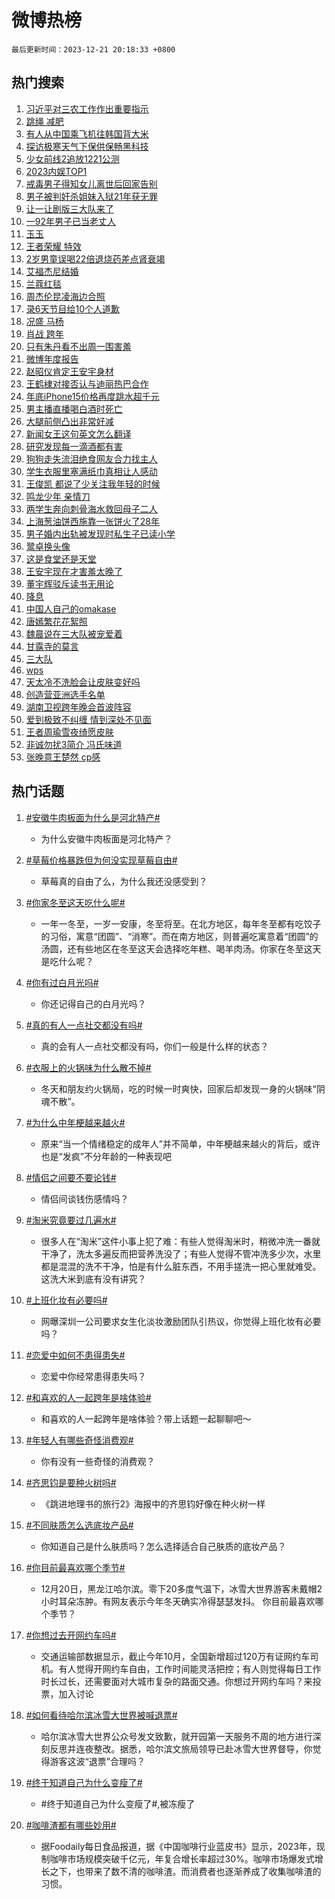 # 微博热榜

`最后更新时间：2023-12-21 20:18:33 +0800`

## 热门搜索

1. [习近平对三农工作作出重要指示](https://m.weibo.cn/search?containerid=100103type%3D1%26t%3D10%26q%3D%23%E4%B9%A0%E8%BF%91%E5%B9%B3%E5%AF%B9%E4%B8%89%E5%86%9C%E5%B7%A5%E4%BD%9C%E4%BD%9C%E5%87%BA%E9%87%8D%E8%A6%81%E6%8C%87%E7%A4%BA%23&stream_entry_id=51&isnewpage=1&extparam=seat%3D1%26c_type%3D51%26q%3D%2523%25E4%25B9%25A0%25E8%25BF%2591%25E5%25B9%25B3%25E5%25AF%25B9%25E4%25B8%2589%25E5%2586%259C%25E5%25B7%25A5%25E4%25BD%259C%25E4%25BD%259C%25E5%2587%25BA%25E9%2587%258D%25E8%25A6%2581%25E6%258C%2587%25E7%25A4%25BA%2523%26dgr%3D0%26cate%3D10103%26pos%3D0%26stream_entry_id%3D51%26filter_type%3Drealtimehot%26display_time%3D1703161110%26pre_seqid%3D17031611107760711637)
1. [跳绳 减肥](https://m.weibo.cn/search?containerid=100103type%3D1%26t%3D10%26q%3D%E8%B7%B3%E7%BB%B3+%E5%87%8F%E8%82%A5&stream_entry_id=31&isnewpage=1&extparam=seat%3D1%26c_type%3D31%26cate%3D5001%26lcate%3D5001%26flag%3D16%26filter_type%3Drealtimehot%26band_rank%3D1%26stream_entry_id%3D31%26q%3D%25E8%25B7%25B3%25E7%25BB%25B3%2520%25E5%2587%258F%25E8%2582%25A5%26dgr%3D0%26realpos%3D1%26pos%3D0%26display_time%3D1703161110%26pre_seqid%3D17031611107760711637)
1. [有人从中国乘飞机往韩国背大米](https://m.weibo.cn/search?containerid=100103type%3D1%26t%3D10%26q%3D%23%E6%9C%89%E4%BA%BA%E4%BB%8E%E4%B8%AD%E5%9B%BD%E4%B9%98%E9%A3%9E%E6%9C%BA%E5%BE%80%E9%9F%A9%E5%9B%BD%E8%83%8C%E5%A4%A7%E7%B1%B3%23&stream_entry_id=31&isnewpage=1&extparam=seat%3D1%26c_type%3D31%26cate%3D5001%26lcate%3D5001%26flag%3D2%26filter_type%3Drealtimehot%26band_rank%3D2%26stream_entry_id%3D31%26q%3D%2523%25E6%259C%2589%25E4%25BA%25BA%25E4%25BB%258E%25E4%25B8%25AD%25E5%259B%25BD%25E4%25B9%2598%25E9%25A3%259E%25E6%259C%25BA%25E5%25BE%2580%25E9%259F%25A9%25E5%259B%25BD%25E8%2583%258C%25E5%25A4%25A7%25E7%25B1%25B3%2523%26dgr%3D0%26realpos%3D2%26pos%3D1%26display_time%3D1703161110%26pre_seqid%3D17031611107760711637)
1. [探访极寒天气下保供保畅黑科技](https://m.weibo.cn/search?containerid=100103type%3D1%26t%3D10%26q%3D%23%E6%8E%A2%E8%AE%BF%E6%9E%81%E5%AF%92%E5%A4%A9%E6%B0%94%E4%B8%8B%E4%BF%9D%E4%BE%9B%E4%BF%9D%E7%95%85%E9%BB%91%E7%A7%91%E6%8A%80%23&stream_entry_id=31&isnewpage=1&extparam=seat%3D1%26c_type%3D31%26cate%3D5001%26lcate%3D5001%26flag%3D0%26filter_type%3Drealtimehot%26band_rank%3D3%26stream_entry_id%3D31%26q%3D%2523%25E6%258E%25A2%25E8%25AE%25BF%25E6%259E%2581%25E5%25AF%2592%25E5%25A4%25A9%25E6%25B0%2594%25E4%25B8%258B%25E4%25BF%259D%25E4%25BE%259B%25E4%25BF%259D%25E7%2595%2585%25E9%25BB%2591%25E7%25A7%2591%25E6%258A%2580%2523%26dgr%3D0%26realpos%3D3%26pos%3D2%26display_time%3D1703161110%26pre_seqid%3D17031611107760711637)
1. [少女前线2追放1221公测](https://m.weibo.cn/search?containerid=100103type%3D1%26t%3D10%26q%3D%23%E5%B0%91%E5%A5%B3%E5%89%8D%E7%BA%BF2%E8%BF%BD%E6%94%BE1221%E5%85%AC%E6%B5%8B%23&stream_entry_id=31&isnewpage=1&extparam=seat%3D1%26dgr%3D0%26c_type%3D31%26topic_ad%3D1%26cate%3D5001%26lcate%3D5001%26filter_type%3Drealtimehot%26band_rank%3D4%26stream_entry_id%3D31%26q%3D%2523%25E5%25B0%2591%25E5%25A5%25B3%25E5%2589%258D%25E7%25BA%25BF2%25E8%25BF%25BD%25E6%2594%25BE1221%25E5%2585%25AC%25E6%25B5%258B%2523%26is_ad_pos%3D1%26pos%3D3%26adid%3D214723%26display_time%3D1703161110%26pre_seqid%3D17031611107760711637)
1. [2023内娱TOP1](https://m.weibo.cn/search?containerid=100103type%3D1%26t%3D10%26q%3D%232023%E5%86%85%E5%A8%B1TOP1%23&stream_entry_id=31&isnewpage=1&extparam=seat%3D1%26c_type%3D31%26cate%3D5001%26lcate%3D5001%26flag%3D2%26filter_type%3Drealtimehot%26band_rank%3D4%26stream_entry_id%3D31%26q%3D%25232023%25E5%2586%2585%25E5%25A8%25B1TOP1%2523%26dgr%3D0%26realpos%3D4%26pos%3D4%26display_time%3D1703161110%26pre_seqid%3D17031611107760711637)
1. [戒毒男子得知女儿离世后回家告别](https://m.weibo.cn/search?containerid=100103type%3D1%26t%3D10%26q%3D%23%E6%88%92%E6%AF%92%E7%94%B7%E5%AD%90%E5%BE%97%E7%9F%A5%E5%A5%B3%E5%84%BF%E7%A6%BB%E4%B8%96%E5%90%8E%E5%9B%9E%E5%AE%B6%E5%91%8A%E5%88%AB%23&stream_entry_id=31&isnewpage=1&extparam=seat%3D1%26c_type%3D31%26cate%3D5001%26lcate%3D5001%26flag%3D32768%26filter_type%3Drealtimehot%26band_rank%3D5%26stream_entry_id%3D31%26q%3D%2523%25E6%2588%2592%25E6%25AF%2592%25E7%2594%25B7%25E5%25AD%2590%25E5%25BE%2597%25E7%259F%25A5%25E5%25A5%25B3%25E5%2584%25BF%25E7%25A6%25BB%25E4%25B8%2596%25E5%2590%258E%25E5%259B%259E%25E5%25AE%25B6%25E5%2591%258A%25E5%2588%25AB%2523%26dgr%3D0%26realpos%3D5%26pos%3D5%26display_time%3D1703161110%26pre_seqid%3D17031611107760711637)
1. [男子被判奸杀姐妹入狱21年获无罪](https://m.weibo.cn/search?containerid=100103type%3D1%26t%3D10%26q%3D%23%E7%94%B7%E5%AD%90%E8%A2%AB%E5%88%A4%E5%A5%B8%E6%9D%80%E5%A7%90%E5%A6%B9%E5%85%A5%E7%8B%B121%E5%B9%B4%E8%8E%B7%E6%97%A0%E7%BD%AA%23&stream_entry_id=31&isnewpage=1&extparam=seat%3D1%26c_type%3D31%26cate%3D5001%26lcate%3D5001%26flag%3D2%26filter_type%3Drealtimehot%26band_rank%3D6%26stream_entry_id%3D31%26q%3D%2523%25E7%2594%25B7%25E5%25AD%2590%25E8%25A2%25AB%25E5%2588%25A4%25E5%25A5%25B8%25E6%259D%2580%25E5%25A7%2590%25E5%25A6%25B9%25E5%2585%25A5%25E7%258B%25B121%25E5%25B9%25B4%25E8%258E%25B7%25E6%2597%25A0%25E7%25BD%25AA%2523%26dgr%3D0%26realpos%3D6%26pos%3D6%26display_time%3D1703161110%26pre_seqid%3D17031611107760711637)
1. [让一让剧版三大队来了](https://m.weibo.cn/search?containerid=100103type%3D1%26t%3D10%26q%3D%23%E8%AE%A9%E4%B8%80%E8%AE%A9%E5%89%A7%E7%89%88%E4%B8%89%E5%A4%A7%E9%98%9F%E6%9D%A5%E4%BA%86%23&stream_entry_id=31&isnewpage=1&extparam=seat%3D1%26dgr%3D0%26c_type%3D31%26cate%3D5001%26lcate%3D5001%26filter_type%3Drealtimehot%26band_rank%3D7%26stream_entry_id%3D31%26q%3D%2523%25E8%25AE%25A9%25E4%25B8%2580%25E8%25AE%25A9%25E5%2589%25A7%25E7%2589%2588%25E4%25B8%2589%25E5%25A4%25A7%25E9%2598%259F%25E6%259D%25A5%25E4%25BA%2586%2523%26is_ad_pos%3D1%26pos%3D7%26adid%3D215469%26display_time%3D1703161110%26pre_seqid%3D17031611107760711637)
1. [一92年男子已当老丈人](https://m.weibo.cn/search?containerid=100103type%3D1%26t%3D10%26q%3D%23%E4%B8%8092%E5%B9%B4%E7%94%B7%E5%AD%90%E5%B7%B2%E5%BD%93%E8%80%81%E4%B8%88%E4%BA%BA%23&stream_entry_id=31&isnewpage=1&extparam=seat%3D1%26c_type%3D31%26cate%3D5001%26lcate%3D5001%26flag%3D1%26filter_type%3Drealtimehot%26band_rank%3D7%26stream_entry_id%3D31%26q%3D%2523%25E4%25B8%258092%25E5%25B9%25B4%25E7%2594%25B7%25E5%25AD%2590%25E5%25B7%25B2%25E5%25BD%2593%25E8%2580%2581%25E4%25B8%2588%25E4%25BA%25BA%2523%26dgr%3D0%26realpos%3D7%26pos%3D8%26display_time%3D1703161110%26pre_seqid%3D17031611107760711637)
1. [玉玉](https://m.weibo.cn/search?containerid=100103type%3D1%26t%3D10%26q%3D%E7%8E%89%E7%8E%89&stream_entry_id=31&isnewpage=1&extparam=seat%3D1%26c_type%3D31%26cate%3D5001%26lcate%3D5001%26flag%3D1%26filter_type%3Drealtimehot%26band_rank%3D8%26stream_entry_id%3D31%26q%3D%25E7%258E%2589%25E7%258E%2589%26dgr%3D0%26realpos%3D8%26pos%3D9%26display_time%3D1703161110%26pre_seqid%3D17031611107760711637)
1. [王者荣耀 特效](https://m.weibo.cn/search?containerid=100103type%3D1%26t%3D10%26q%3D%E7%8E%8B%E8%80%85%E8%8D%A3%E8%80%80+%E7%89%B9%E6%95%88&stream_entry_id=31&isnewpage=1&extparam=seat%3D1%26c_type%3D31%26cate%3D5001%26lcate%3D5001%26flag%3D1%26filter_type%3Drealtimehot%26band_rank%3D9%26stream_entry_id%3D31%26q%3D%25E7%258E%258B%25E8%2580%2585%25E8%258D%25A3%25E8%2580%2580%2520%25E7%2589%25B9%25E6%2595%2588%26dgr%3D0%26realpos%3D9%26pos%3D10%26display_time%3D1703161110%26pre_seqid%3D17031611107760711637)
1. [2岁男童误喝22倍退烧药差点肾衰竭](https://m.weibo.cn/search?containerid=100103type%3D1%26t%3D10%26q%3D%232%E5%B2%81%E7%94%B7%E7%AB%A5%E8%AF%AF%E5%96%9D22%E5%80%8D%E9%80%80%E7%83%A7%E8%8D%AF%E5%B7%AE%E7%82%B9%E8%82%BE%E8%A1%B0%E7%AB%AD%23&stream_entry_id=31&isnewpage=1&extparam=seat%3D1%26c_type%3D31%26cate%3D5001%26lcate%3D5001%26flag%3D32768%26filter_type%3Drealtimehot%26band_rank%3D10%26stream_entry_id%3D31%26q%3D%25232%25E5%25B2%2581%25E7%2594%25B7%25E7%25AB%25A5%25E8%25AF%25AF%25E5%2596%259D22%25E5%2580%258D%25E9%2580%2580%25E7%2583%25A7%25E8%258D%25AF%25E5%25B7%25AE%25E7%2582%25B9%25E8%2582%25BE%25E8%25A1%25B0%25E7%25AB%25AD%2523%26dgr%3D0%26realpos%3D10%26pos%3D11%26display_time%3D1703161110%26pre_seqid%3D17031611107760711637)
1. [艾福杰尼结婚](https://m.weibo.cn/search?containerid=100103type%3D1%26t%3D10%26q%3D%23%E8%89%BE%E7%A6%8F%E6%9D%B0%E5%B0%BC%E7%BB%93%E5%A9%9A%23&stream_entry_id=31&isnewpage=1&extparam=seat%3D1%26c_type%3D31%26cate%3D5001%26lcate%3D5001%26flag%3D1%26filter_type%3Drealtimehot%26band_rank%3D11%26stream_entry_id%3D31%26q%3D%2523%25E8%2589%25BE%25E7%25A6%258F%25E6%259D%25B0%25E5%25B0%25BC%25E7%25BB%2593%25E5%25A9%259A%2523%26dgr%3D0%26realpos%3D11%26pos%3D12%26display_time%3D1703161110%26pre_seqid%3D17031611107760711637)
1. [兰蔻红毯](https://m.weibo.cn/search?containerid=100103type%3D1%26t%3D10%26q%3D%E5%85%B0%E8%94%BB%E7%BA%A2%E6%AF%AF&stream_entry_id=31&isnewpage=1&extparam=seat%3D1%26c_type%3D31%26cate%3D5001%26lcate%3D5001%26flag%3D1%26filter_type%3Drealtimehot%26band_rank%3D12%26stream_entry_id%3D31%26q%3D%25E5%2585%25B0%25E8%2594%25BB%25E7%25BA%25A2%25E6%25AF%25AF%26dgr%3D0%26realpos%3D12%26pos%3D13%26display_time%3D1703161110%26pre_seqid%3D17031611107760711637)
1. [周杰伦昆凌海边合照](https://m.weibo.cn/search?containerid=100103type%3D1%26t%3D10%26q%3D%23%E5%91%A8%E6%9D%B0%E4%BC%A6%E6%98%86%E5%87%8C%E6%B5%B7%E8%BE%B9%E5%90%88%E7%85%A7%23&stream_entry_id=31&isnewpage=1&extparam=seat%3D1%26c_type%3D31%26cate%3D5001%26lcate%3D5001%26flag%3D0%26filter_type%3Drealtimehot%26band_rank%3D13%26stream_entry_id%3D31%26q%3D%2523%25E5%2591%25A8%25E6%259D%25B0%25E4%25BC%25A6%25E6%2598%2586%25E5%2587%258C%25E6%25B5%25B7%25E8%25BE%25B9%25E5%2590%2588%25E7%2585%25A7%2523%26dgr%3D0%26realpos%3D13%26pos%3D14%26display_time%3D1703161110%26pre_seqid%3D17031611107760711637)
1. [录6天节目给10个人道歉](https://m.weibo.cn/search?containerid=100103type%3D1%26t%3D10%26q%3D%E5%BD%956%E5%A4%A9%E8%8A%82%E7%9B%AE%E7%BB%9910%E4%B8%AA%E4%BA%BA%E9%81%93%E6%AD%89&stream_entry_id=31&isnewpage=1&extparam=seat%3D1%26c_type%3D31%26cate%3D5001%26lcate%3D5001%26flag%3D2%26filter_type%3Drealtimehot%26band_rank%3D14%26stream_entry_id%3D31%26q%3D%25E5%25BD%25956%25E5%25A4%25A9%25E8%258A%2582%25E7%259B%25AE%25E7%25BB%259910%25E4%25B8%25AA%25E4%25BA%25BA%25E9%2581%2593%25E6%25AD%2589%26dgr%3D0%26realpos%3D14%26pos%3D15%26display_time%3D1703161110%26pre_seqid%3D17031611107760711637)
1. [况盛 马杨](https://m.weibo.cn/search?containerid=100103type%3D1%26t%3D10%26q%3D%E5%86%B5%E7%9B%9B+%E9%A9%AC%E6%9D%A8&stream_entry_id=31&isnewpage=1&extparam=seat%3D1%26c_type%3D31%26cate%3D5001%26lcate%3D5001%26flag%3D0%26filter_type%3Drealtimehot%26band_rank%3D15%26stream_entry_id%3D31%26q%3D%25E5%2586%25B5%25E7%259B%259B%2520%25E9%25A9%25AC%25E6%259D%25A8%26dgr%3D0%26realpos%3D15%26pos%3D16%26display_time%3D1703161110%26pre_seqid%3D17031611107760711637)
1. [肖战 跨年](https://m.weibo.cn/search?containerid=100103type%3D1%26t%3D10%26q%3D%E8%82%96%E6%88%98+%E8%B7%A8%E5%B9%B4&stream_entry_id=31&isnewpage=1&extparam=seat%3D1%26c_type%3D31%26cate%3D5001%26lcate%3D5001%26flag%3D0%26filter_type%3Drealtimehot%26band_rank%3D16%26stream_entry_id%3D31%26q%3D%25E8%2582%2596%25E6%2588%2598%2520%25E8%25B7%25A8%25E5%25B9%25B4%26dgr%3D0%26realpos%3D16%26pos%3D17%26display_time%3D1703161110%26pre_seqid%3D17031611107760711637)
1. [只有朱丹看不出周一围害羞](https://m.weibo.cn/search?containerid=100103type%3D1%26t%3D10%26q%3D%E5%8F%AA%E6%9C%89%E6%9C%B1%E4%B8%B9%E7%9C%8B%E4%B8%8D%E5%87%BA%E5%91%A8%E4%B8%80%E5%9B%B4%E5%AE%B3%E7%BE%9E&stream_entry_id=31&isnewpage=1&extparam=seat%3D1%26c_type%3D31%26cate%3D5001%26lcate%3D5001%26flag%3D0%26filter_type%3Drealtimehot%26band_rank%3D17%26stream_entry_id%3D31%26q%3D%25E5%258F%25AA%25E6%259C%2589%25E6%259C%25B1%25E4%25B8%25B9%25E7%259C%258B%25E4%25B8%258D%25E5%2587%25BA%25E5%2591%25A8%25E4%25B8%2580%25E5%259B%25B4%25E5%25AE%25B3%25E7%25BE%259E%26dgr%3D0%26realpos%3D17%26pos%3D18%26display_time%3D1703161110%26pre_seqid%3D17031611107760711637)
1. [微博年度报告](https://m.weibo.cn/search?containerid=100103type%3D1%26t%3D10%26q%3D%E5%BE%AE%E5%8D%9A%E5%B9%B4%E5%BA%A6%E6%8A%A5%E5%91%8A&stream_entry_id=31&isnewpage=1&extparam=seat%3D1%26c_type%3D31%26cate%3D5001%26lcate%3D5001%26flag%3D0%26filter_type%3Drealtimehot%26band_rank%3D18%26stream_entry_id%3D31%26q%3D%25E5%25BE%25AE%25E5%258D%259A%25E5%25B9%25B4%25E5%25BA%25A6%25E6%258A%25A5%25E5%2591%258A%26dgr%3D0%26realpos%3D18%26pos%3D19%26display_time%3D1703161110%26pre_seqid%3D17031611107760711637)
1. [赵昭仪肯定王安宇身材](https://m.weibo.cn/search?containerid=100103type%3D1%26t%3D10%26q%3D%E8%B5%B5%E6%98%AD%E4%BB%AA%E8%82%AF%E5%AE%9A%E7%8E%8B%E5%AE%89%E5%AE%87%E8%BA%AB%E6%9D%90&stream_entry_id=31&isnewpage=1&extparam=seat%3D1%26c_type%3D31%26cate%3D5001%26lcate%3D5001%26flag%3D1%26filter_type%3Drealtimehot%26band_rank%3D19%26stream_entry_id%3D31%26q%3D%25E8%25B5%25B5%25E6%2598%25AD%25E4%25BB%25AA%25E8%2582%25AF%25E5%25AE%259A%25E7%258E%258B%25E5%25AE%2589%25E5%25AE%2587%25E8%25BA%25AB%25E6%259D%2590%26dgr%3D0%26realpos%3D19%26pos%3D20%26display_time%3D1703161110%26pre_seqid%3D17031611107760711637)
1. [王鹤棣对接否认与迪丽热巴合作](https://m.weibo.cn/search?containerid=100103type%3D1%26t%3D10%26q%3D%23%E7%8E%8B%E9%B9%A4%E6%A3%A3%E5%AF%B9%E6%8E%A5%E5%90%A6%E8%AE%A4%E4%B8%8E%E8%BF%AA%E4%B8%BD%E7%83%AD%E5%B7%B4%E5%90%88%E4%BD%9C%23&stream_entry_id=31&isnewpage=1&extparam=seat%3D1%26c_type%3D31%26cate%3D5001%26lcate%3D5001%26flag%3D0%26filter_type%3Drealtimehot%26band_rank%3D20%26stream_entry_id%3D31%26q%3D%2523%25E7%258E%258B%25E9%25B9%25A4%25E6%25A3%25A3%25E5%25AF%25B9%25E6%258E%25A5%25E5%2590%25A6%25E8%25AE%25A4%25E4%25B8%258E%25E8%25BF%25AA%25E4%25B8%25BD%25E7%2583%25AD%25E5%25B7%25B4%25E5%2590%2588%25E4%25BD%259C%2523%26dgr%3D0%26realpos%3D20%26pos%3D21%26display_time%3D1703161110%26pre_seqid%3D17031611107760711637)
1. [年底iPhone15价格再度跳水超千元](https://m.weibo.cn/search?containerid=100103type%3D1%26t%3D10%26q%3D%23%E5%B9%B4%E5%BA%95iPhone15%E4%BB%B7%E6%A0%BC%E5%86%8D%E5%BA%A6%E8%B7%B3%E6%B0%B4%E8%B6%85%E5%8D%83%E5%85%83%23&stream_entry_id=31&isnewpage=1&extparam=seat%3D1%26c_type%3D31%26cate%3D5001%26lcate%3D5001%26flag%3D1%26filter_type%3Drealtimehot%26band_rank%3D21%26stream_entry_id%3D31%26q%3D%2523%25E5%25B9%25B4%25E5%25BA%2595iPhone15%25E4%25BB%25B7%25E6%25A0%25BC%25E5%2586%258D%25E5%25BA%25A6%25E8%25B7%25B3%25E6%25B0%25B4%25E8%25B6%2585%25E5%258D%2583%25E5%2585%2583%2523%26dgr%3D0%26realpos%3D21%26pos%3D22%26display_time%3D1703161110%26pre_seqid%3D17031611107760711637)
1. [男主播直播喝白酒时死亡](https://m.weibo.cn/search?containerid=100103type%3D1%26t%3D10%26q%3D%23%E7%94%B7%E4%B8%BB%E6%92%AD%E7%9B%B4%E6%92%AD%E5%96%9D%E7%99%BD%E9%85%92%E6%97%B6%E6%AD%BB%E4%BA%A1%23&stream_entry_id=31&isnewpage=1&extparam=seat%3D1%26c_type%3D31%26cate%3D5001%26lcate%3D5001%26flag%3D0%26filter_type%3Drealtimehot%26band_rank%3D22%26stream_entry_id%3D31%26q%3D%2523%25E7%2594%25B7%25E4%25B8%25BB%25E6%2592%25AD%25E7%259B%25B4%25E6%2592%25AD%25E5%2596%259D%25E7%2599%25BD%25E9%2585%2592%25E6%2597%25B6%25E6%25AD%25BB%25E4%25BA%25A1%2523%26dgr%3D0%26realpos%3D22%26pos%3D23%26display_time%3D1703161110%26pre_seqid%3D17031611107760711637)
1. [大腿前侧凸出非常好减](https://m.weibo.cn/search?containerid=100103type%3D1%26t%3D10%26q%3D%E5%A4%A7%E8%85%BF%E5%89%8D%E4%BE%A7%E5%87%B8%E5%87%BA%E9%9D%9E%E5%B8%B8%E5%A5%BD%E5%87%8F&stream_entry_id=31&isnewpage=1&extparam=seat%3D1%26c_type%3D31%26cate%3D5001%26lcate%3D5001%26flag%3D1%26filter_type%3Drealtimehot%26band_rank%3D23%26stream_entry_id%3D31%26q%3D%25E5%25A4%25A7%25E8%2585%25BF%25E5%2589%258D%25E4%25BE%25A7%25E5%2587%25B8%25E5%2587%25BA%25E9%259D%259E%25E5%25B8%25B8%25E5%25A5%25BD%25E5%2587%258F%26dgr%3D0%26realpos%3D23%26pos%3D24%26display_time%3D1703161110%26pre_seqid%3D17031611107760711637)
1. [新闻女王这句英文怎么翻译](https://m.weibo.cn/search?containerid=100103type%3D1%26t%3D10%26q%3D%E6%96%B0%E9%97%BB%E5%A5%B3%E7%8E%8B%E8%BF%99%E5%8F%A5%E8%8B%B1%E6%96%87%E6%80%8E%E4%B9%88%E7%BF%BB%E8%AF%91&stream_entry_id=31&isnewpage=1&extparam=seat%3D1%26c_type%3D31%26cate%3D5001%26lcate%3D5001%26flag%3D1%26filter_type%3Drealtimehot%26band_rank%3D24%26stream_entry_id%3D31%26q%3D%25E6%2596%25B0%25E9%2597%25BB%25E5%25A5%25B3%25E7%258E%258B%25E8%25BF%2599%25E5%258F%25A5%25E8%258B%25B1%25E6%2596%2587%25E6%2580%258E%25E4%25B9%2588%25E7%25BF%25BB%25E8%25AF%2591%26dgr%3D0%26realpos%3D24%26pos%3D25%26display_time%3D1703161110%26pre_seqid%3D17031611107760711637)
1. [研究发现每一滴酒都有害](https://m.weibo.cn/search?containerid=100103type%3D1%26t%3D10%26q%3D%23%E7%A0%94%E7%A9%B6%E5%8F%91%E7%8E%B0%E6%AF%8F%E4%B8%80%E6%BB%B4%E9%85%92%E9%83%BD%E6%9C%89%E5%AE%B3%23&stream_entry_id=31&isnewpage=1&extparam=seat%3D1%26c_type%3D31%26cate%3D5001%26lcate%3D5001%26flag%3D1%26filter_type%3Drealtimehot%26band_rank%3D25%26stream_entry_id%3D31%26q%3D%2523%25E7%25A0%2594%25E7%25A9%25B6%25E5%258F%2591%25E7%258E%25B0%25E6%25AF%258F%25E4%25B8%2580%25E6%25BB%25B4%25E9%2585%2592%25E9%2583%25BD%25E6%259C%2589%25E5%25AE%25B3%2523%26dgr%3D0%26realpos%3D25%26pos%3D26%26display_time%3D1703161110%26pre_seqid%3D17031611107760711637)
1. [狗狗走失流泪绝食网友合力找主人](https://m.weibo.cn/search?containerid=100103type%3D1%26t%3D10%26q%3D%23%E7%8B%97%E7%8B%97%E8%B5%B0%E5%A4%B1%E6%B5%81%E6%B3%AA%E7%BB%9D%E9%A3%9F%E7%BD%91%E5%8F%8B%E5%90%88%E5%8A%9B%E6%89%BE%E4%B8%BB%E4%BA%BA%23&stream_entry_id=31&isnewpage=1&extparam=seat%3D1%26c_type%3D31%26cate%3D5001%26lcate%3D5001%26flag%3D32768%26filter_type%3Drealtimehot%26band_rank%3D26%26stream_entry_id%3D31%26q%3D%2523%25E7%258B%2597%25E7%258B%2597%25E8%25B5%25B0%25E5%25A4%25B1%25E6%25B5%2581%25E6%25B3%25AA%25E7%25BB%259D%25E9%25A3%259F%25E7%25BD%2591%25E5%258F%258B%25E5%2590%2588%25E5%258A%259B%25E6%2589%25BE%25E4%25B8%25BB%25E4%25BA%25BA%2523%26dgr%3D0%26realpos%3D26%26pos%3D27%26display_time%3D1703161110%26pre_seqid%3D17031611107760711637)
1. [学生衣服里塞满纸巾真相让人感动](https://m.weibo.cn/search?containerid=100103type%3D1%26t%3D10%26q%3D%23%E5%AD%A6%E7%94%9F%E8%A1%A3%E6%9C%8D%E9%87%8C%E5%A1%9E%E6%BB%A1%E7%BA%B8%E5%B7%BE%E7%9C%9F%E7%9B%B8%E8%AE%A9%E4%BA%BA%E6%84%9F%E5%8A%A8%23&stream_entry_id=31&isnewpage=1&extparam=seat%3D1%26c_type%3D31%26cate%3D5001%26lcate%3D5001%26flag%3D32768%26filter_type%3Drealtimehot%26band_rank%3D27%26stream_entry_id%3D31%26q%3D%2523%25E5%25AD%25A6%25E7%2594%259F%25E8%25A1%25A3%25E6%259C%258D%25E9%2587%258C%25E5%25A1%259E%25E6%25BB%25A1%25E7%25BA%25B8%25E5%25B7%25BE%25E7%259C%259F%25E7%259B%25B8%25E8%25AE%25A9%25E4%25BA%25BA%25E6%2584%259F%25E5%258A%25A8%2523%26dgr%3D0%26realpos%3D27%26pos%3D28%26display_time%3D1703161110%26pre_seqid%3D17031611107760711637)
1. [王俊凯 都说了少关注我年轻的时候](https://m.weibo.cn/search?containerid=100103type%3D1%26t%3D10%26q%3D%E7%8E%8B%E4%BF%8A%E5%87%AF+%E9%83%BD%E8%AF%B4%E4%BA%86%E5%B0%91%E5%85%B3%E6%B3%A8%E6%88%91%E5%B9%B4%E8%BD%BB%E7%9A%84%E6%97%B6%E5%80%99&stream_entry_id=31&isnewpage=1&extparam=seat%3D1%26c_type%3D31%26cate%3D5001%26lcate%3D5001%26flag%3D0%26filter_type%3Drealtimehot%26band_rank%3D28%26stream_entry_id%3D31%26q%3D%25E7%258E%258B%25E4%25BF%258A%25E5%2587%25AF%2520%25E9%2583%25BD%25E8%25AF%25B4%25E4%25BA%2586%25E5%25B0%2591%25E5%2585%25B3%25E6%25B3%25A8%25E6%2588%2591%25E5%25B9%25B4%25E8%25BD%25BB%25E7%259A%2584%25E6%2597%25B6%25E5%2580%2599%26dgr%3D0%26realpos%3D28%26pos%3D29%26display_time%3D1703161110%26pre_seqid%3D17031611107760711637)
1. [鸣龙少年 亲情刀](https://m.weibo.cn/search?containerid=100103type%3D1%26t%3D10%26q%3D%E9%B8%A3%E9%BE%99%E5%B0%91%E5%B9%B4+%E4%BA%B2%E6%83%85%E5%88%80&stream_entry_id=31&isnewpage=1&extparam=seat%3D1%26c_type%3D31%26cate%3D5001%26lcate%3D5001%26flag%3D1%26filter_type%3Drealtimehot%26band_rank%3D29%26stream_entry_id%3D31%26q%3D%25E9%25B8%25A3%25E9%25BE%2599%25E5%25B0%2591%25E5%25B9%25B4%2520%25E4%25BA%25B2%25E6%2583%2585%25E5%2588%2580%26dgr%3D0%26realpos%3D29%26pos%3D30%26display_time%3D1703161110%26pre_seqid%3D17031611107760711637)
1. [两学生奔向刺骨海水救回母子二人](https://m.weibo.cn/search?containerid=100103type%3D1%26t%3D10%26q%3D%23%E4%B8%A4%E5%AD%A6%E7%94%9F%E5%A5%94%E5%90%91%E5%88%BA%E9%AA%A8%E6%B5%B7%E6%B0%B4%E6%95%91%E5%9B%9E%E6%AF%8D%E5%AD%90%E4%BA%8C%E4%BA%BA%23&stream_entry_id=31&isnewpage=1&extparam=seat%3D1%26c_type%3D31%26cate%3D5001%26lcate%3D5001%26flag%3D32768%26filter_type%3Drealtimehot%26band_rank%3D30%26stream_entry_id%3D31%26q%3D%2523%25E4%25B8%25A4%25E5%25AD%25A6%25E7%2594%259F%25E5%25A5%2594%25E5%2590%2591%25E5%2588%25BA%25E9%25AA%25A8%25E6%25B5%25B7%25E6%25B0%25B4%25E6%2595%2591%25E5%259B%259E%25E6%25AF%258D%25E5%25AD%2590%25E4%25BA%258C%25E4%25BA%25BA%2523%26dgr%3D0%26realpos%3D30%26pos%3D31%26display_time%3D1703161110%26pre_seqid%3D17031611107760711637)
1. [上海葱油饼西施靠一张饼火了28年](https://m.weibo.cn/search?containerid=100103type%3D1%26t%3D10%26q%3D%23%E4%B8%8A%E6%B5%B7%E8%91%B1%E6%B2%B9%E9%A5%BC%E8%A5%BF%E6%96%BD%E9%9D%A0%E4%B8%80%E5%BC%A0%E9%A5%BC%E7%81%AB%E4%BA%8628%E5%B9%B4%23&stream_entry_id=31&isnewpage=1&extparam=seat%3D1%26c_type%3D31%26cate%3D5001%26lcate%3D5001%26flag%3D0%26filter_type%3Drealtimehot%26band_rank%3D31%26stream_entry_id%3D31%26q%3D%2523%25E4%25B8%258A%25E6%25B5%25B7%25E8%2591%25B1%25E6%25B2%25B9%25E9%25A5%25BC%25E8%25A5%25BF%25E6%2596%25BD%25E9%259D%25A0%25E4%25B8%2580%25E5%25BC%25A0%25E9%25A5%25BC%25E7%2581%25AB%25E4%25BA%258628%25E5%25B9%25B4%2523%26dgr%3D0%26realpos%3D31%26pos%3D32%26display_time%3D1703161110%26pre_seqid%3D17031611107760711637)
1. [男子婚内出轨被发现时私生子已读小学](https://m.weibo.cn/search?containerid=100103type%3D1%26t%3D10%26q%3D%23%E7%94%B7%E5%AD%90%E5%A9%9A%E5%86%85%E5%87%BA%E8%BD%A8%E8%A2%AB%E5%8F%91%E7%8E%B0%E6%97%B6%E7%A7%81%E7%94%9F%E5%AD%90%E5%B7%B2%E8%AF%BB%E5%B0%8F%E5%AD%A6%23&stream_entry_id=31&isnewpage=1&extparam=seat%3D1%26c_type%3D31%26cate%3D5001%26lcate%3D5001%26flag%3D0%26filter_type%3Drealtimehot%26band_rank%3D32%26stream_entry_id%3D31%26q%3D%2523%25E7%2594%25B7%25E5%25AD%2590%25E5%25A9%259A%25E5%2586%2585%25E5%2587%25BA%25E8%25BD%25A8%25E8%25A2%25AB%25E5%258F%2591%25E7%258E%25B0%25E6%2597%25B6%25E7%25A7%2581%25E7%2594%259F%25E5%25AD%2590%25E5%25B7%25B2%25E8%25AF%25BB%25E5%25B0%258F%25E5%25AD%25A6%2523%26dgr%3D0%26realpos%3D32%26pos%3D33%26display_time%3D1703161110%26pre_seqid%3D17031611107760711637)
1. [鹭卓换头像](https://m.weibo.cn/search?containerid=100103type%3D1%26t%3D10%26q%3D%E9%B9%AD%E5%8D%93%E6%8D%A2%E5%A4%B4%E5%83%8F&stream_entry_id=31&isnewpage=1&extparam=seat%3D1%26c_type%3D31%26cate%3D5001%26lcate%3D5001%26flag%3D0%26filter_type%3Drealtimehot%26band_rank%3D33%26stream_entry_id%3D31%26q%3D%25E9%25B9%25AD%25E5%258D%2593%25E6%258D%25A2%25E5%25A4%25B4%25E5%2583%258F%26dgr%3D0%26realpos%3D33%26pos%3D34%26display_time%3D1703161110%26pre_seqid%3D17031611107760711637)
1. [这是食堂还是天堂](https://m.weibo.cn/search?containerid=100103type%3D1%26t%3D10%26q%3D%E8%BF%99%E6%98%AF%E9%A3%9F%E5%A0%82%E8%BF%98%E6%98%AF%E5%A4%A9%E5%A0%82&stream_entry_id=31&isnewpage=1&extparam=seat%3D1%26c_type%3D31%26cate%3D5001%26lcate%3D5001%26flag%3D1%26filter_type%3Drealtimehot%26band_rank%3D34%26stream_entry_id%3D31%26q%3D%25E8%25BF%2599%25E6%2598%25AF%25E9%25A3%259F%25E5%25A0%2582%25E8%25BF%2598%25E6%2598%25AF%25E5%25A4%25A9%25E5%25A0%2582%26dgr%3D0%26realpos%3D34%26pos%3D35%26display_time%3D1703161110%26pre_seqid%3D17031611107760711637)
1. [王安宇现在才害羞太晚了](https://m.weibo.cn/search?containerid=100103type%3D1%26t%3D10%26q%3D%E7%8E%8B%E5%AE%89%E5%AE%87%E7%8E%B0%E5%9C%A8%E6%89%8D%E5%AE%B3%E7%BE%9E%E5%A4%AA%E6%99%9A%E4%BA%86&stream_entry_id=31&isnewpage=1&extparam=seat%3D1%26c_type%3D31%26cate%3D5001%26lcate%3D5001%26flag%3D1%26filter_type%3Drealtimehot%26band_rank%3D35%26stream_entry_id%3D31%26q%3D%25E7%258E%258B%25E5%25AE%2589%25E5%25AE%2587%25E7%258E%25B0%25E5%259C%25A8%25E6%2589%258D%25E5%25AE%25B3%25E7%25BE%259E%25E5%25A4%25AA%25E6%2599%259A%25E4%25BA%2586%26dgr%3D0%26realpos%3D35%26pos%3D36%26display_time%3D1703161110%26pre_seqid%3D17031611107760711637)
1. [董宇辉驳斥读书无用论](https://m.weibo.cn/search?containerid=100103type%3D1%26t%3D10%26q%3D%23%E8%91%A3%E5%AE%87%E8%BE%89%E9%A9%B3%E6%96%A5%E8%AF%BB%E4%B9%A6%E6%97%A0%E7%94%A8%E8%AE%BA%23&stream_entry_id=31&isnewpage=1&extparam=seat%3D1%26c_type%3D31%26cate%3D5001%26lcate%3D5001%26flag%3D0%26filter_type%3Drealtimehot%26band_rank%3D36%26stream_entry_id%3D31%26q%3D%2523%25E8%2591%25A3%25E5%25AE%2587%25E8%25BE%2589%25E9%25A9%25B3%25E6%2596%25A5%25E8%25AF%25BB%25E4%25B9%25A6%25E6%2597%25A0%25E7%2594%25A8%25E8%25AE%25BA%2523%26dgr%3D0%26realpos%3D36%26pos%3D37%26display_time%3D1703161110%26pre_seqid%3D17031611107760711637)
1. [降息](https://m.weibo.cn/search?containerid=100103type%3D1%26t%3D10%26q%3D%E9%99%8D%E6%81%AF&stream_entry_id=31&isnewpage=1&extparam=seat%3D1%26c_type%3D31%26cate%3D5001%26lcate%3D5001%26flag%3D0%26filter_type%3Drealtimehot%26band_rank%3D37%26stream_entry_id%3D31%26q%3D%25E9%2599%258D%25E6%2581%25AF%26dgr%3D0%26realpos%3D37%26pos%3D38%26display_time%3D1703161110%26pre_seqid%3D17031611107760711637)
1. [中国人自己的omakase](https://m.weibo.cn/search?containerid=100103type%3D1%26t%3D10%26q%3D%E4%B8%AD%E5%9B%BD%E4%BA%BA%E8%87%AA%E5%B7%B1%E7%9A%84omakase&stream_entry_id=31&isnewpage=1&extparam=seat%3D1%26c_type%3D31%26cate%3D5001%26lcate%3D5001%26flag%3D0%26filter_type%3Drealtimehot%26band_rank%3D38%26stream_entry_id%3D31%26q%3D%25E4%25B8%25AD%25E5%259B%25BD%25E4%25BA%25BA%25E8%2587%25AA%25E5%25B7%25B1%25E7%259A%2584omakase%26dgr%3D0%26realpos%3D38%26pos%3D39%26display_time%3D1703161110%26pre_seqid%3D17031611107760711637)
1. [唐嫣繁花花絮照](https://m.weibo.cn/search?containerid=100103type%3D1%26t%3D10%26q%3D%E5%94%90%E5%AB%A3%E7%B9%81%E8%8A%B1%E8%8A%B1%E7%B5%AE%E7%85%A7&stream_entry_id=31&isnewpage=1&extparam=seat%3D1%26c_type%3D31%26cate%3D5001%26lcate%3D5001%26flag%3D1%26filter_type%3Drealtimehot%26band_rank%3D39%26stream_entry_id%3D31%26q%3D%25E5%2594%2590%25E5%25AB%25A3%25E7%25B9%2581%25E8%258A%25B1%25E8%258A%25B1%25E7%25B5%25AE%25E7%2585%25A7%26dgr%3D0%26realpos%3D39%26pos%3D40%26display_time%3D1703161110%26pre_seqid%3D17031611107760711637)
1. [魏晨说在三大队被宠爱着](https://m.weibo.cn/search?containerid=100103type%3D1%26t%3D10%26q%3D%23%E9%AD%8F%E6%99%A8%E8%AF%B4%E5%9C%A8%E4%B8%89%E5%A4%A7%E9%98%9F%E8%A2%AB%E5%AE%A0%E7%88%B1%E7%9D%80%23&stream_entry_id=31&isnewpage=1&extparam=seat%3D1%26c_type%3D31%26cate%3D5001%26lcate%3D5001%26flag%3D0%26filter_type%3Drealtimehot%26band_rank%3D40%26stream_entry_id%3D31%26q%3D%2523%25E9%25AD%258F%25E6%2599%25A8%25E8%25AF%25B4%25E5%259C%25A8%25E4%25B8%2589%25E5%25A4%25A7%25E9%2598%259F%25E8%25A2%25AB%25E5%25AE%25A0%25E7%2588%25B1%25E7%259D%2580%2523%26dgr%3D0%26realpos%3D40%26pos%3D41%26display_time%3D1703161110%26pre_seqid%3D17031611107760711637)
1. [甘露寺的莫言](https://m.weibo.cn/search?containerid=100103type%3D1%26t%3D10%26q%3D%E7%94%98%E9%9C%B2%E5%AF%BA%E7%9A%84%E8%8E%AB%E8%A8%80&stream_entry_id=31&isnewpage=1&extparam=seat%3D1%26c_type%3D31%26cate%3D5001%26lcate%3D5001%26flag%3D0%26filter_type%3Drealtimehot%26band_rank%3D41%26stream_entry_id%3D31%26q%3D%25E7%2594%2598%25E9%259C%25B2%25E5%25AF%25BA%25E7%259A%2584%25E8%258E%25AB%25E8%25A8%2580%26dgr%3D0%26realpos%3D41%26pos%3D42%26display_time%3D1703161110%26pre_seqid%3D17031611107760711637)
1. [三大队](https://m.weibo.cn/search?containerid=100103type%3D1%26t%3D10%26q%3D%E4%B8%89%E5%A4%A7%E9%98%9F&stream_entry_id=31&isnewpage=1&extparam=seat%3D1%26c_type%3D31%26cate%3D5001%26lcate%3D5001%26flag%3D1%26filter_type%3Drealtimehot%26band_rank%3D42%26stream_entry_id%3D31%26q%3D%25E4%25B8%2589%25E5%25A4%25A7%25E9%2598%259F%26dgr%3D0%26realpos%3D42%26pos%3D43%26display_time%3D1703161110%26pre_seqid%3D17031611107760711637)
1. [wps](https://m.weibo.cn/search?containerid=100103type%3D1%26t%3D10%26q%3Dwps&stream_entry_id=31&isnewpage=1&extparam=seat%3D1%26c_type%3D31%26cate%3D5001%26lcate%3D5001%26flag%3D0%26filter_type%3Drealtimehot%26band_rank%3D43%26stream_entry_id%3D31%26q%3Dwps%26dgr%3D0%26realpos%3D43%26pos%3D44%26display_time%3D1703161110%26pre_seqid%3D17031611107760711637)
1. [天太冷不洗脸会让皮肤变好吗](https://m.weibo.cn/search?containerid=100103type%3D1%26t%3D10%26q%3D%23%E5%A4%A9%E5%A4%AA%E5%86%B7%E4%B8%8D%E6%B4%97%E8%84%B8%E4%BC%9A%E8%AE%A9%E7%9A%AE%E8%82%A4%E5%8F%98%E5%A5%BD%E5%90%97%23&stream_entry_id=31&isnewpage=1&extparam=seat%3D1%26c_type%3D31%26cate%3D5001%26lcate%3D5001%26flag%3D0%26filter_type%3Drealtimehot%26band_rank%3D44%26stream_entry_id%3D31%26q%3D%2523%25E5%25A4%25A9%25E5%25A4%25AA%25E5%2586%25B7%25E4%25B8%258D%25E6%25B4%2597%25E8%2584%25B8%25E4%25BC%259A%25E8%25AE%25A9%25E7%259A%25AE%25E8%2582%25A4%25E5%258F%2598%25E5%25A5%25BD%25E5%2590%2597%2523%26dgr%3D0%26realpos%3D44%26pos%3D45%26display_time%3D1703161110%26pre_seqid%3D17031611107760711637)
1. [创造营亚洲选手名单](https://m.weibo.cn/search?containerid=100103type%3D1%26t%3D10%26q%3D%23%E5%88%9B%E9%80%A0%E8%90%A5%E4%BA%9A%E6%B4%B2%E9%80%89%E6%89%8B%E5%90%8D%E5%8D%95%23&stream_entry_id=31&isnewpage=1&extparam=seat%3D1%26c_type%3D31%26cate%3D5001%26lcate%3D5001%26flag%3D0%26filter_type%3Drealtimehot%26band_rank%3D45%26stream_entry_id%3D31%26q%3D%2523%25E5%2588%259B%25E9%2580%25A0%25E8%2590%25A5%25E4%25BA%259A%25E6%25B4%25B2%25E9%2580%2589%25E6%2589%258B%25E5%2590%258D%25E5%258D%2595%2523%26dgr%3D0%26realpos%3D45%26pos%3D46%26display_time%3D1703161110%26pre_seqid%3D17031611107760711637)
1. [湖南卫视跨年晚会首波阵容](https://m.weibo.cn/search?containerid=100103type%3D1%26t%3D10%26q%3D%23%E6%B9%96%E5%8D%97%E5%8D%AB%E8%A7%86%E8%B7%A8%E5%B9%B4%E6%99%9A%E4%BC%9A%E9%A6%96%E6%B3%A2%E9%98%B5%E5%AE%B9%23&stream_entry_id=31&isnewpage=1&extparam=seat%3D1%26c_type%3D31%26cate%3D5001%26lcate%3D5001%26flag%3D0%26filter_type%3Drealtimehot%26band_rank%3D46%26stream_entry_id%3D31%26q%3D%2523%25E6%25B9%2596%25E5%258D%2597%25E5%258D%25AB%25E8%25A7%2586%25E8%25B7%25A8%25E5%25B9%25B4%25E6%2599%259A%25E4%25BC%259A%25E9%25A6%2596%25E6%25B3%25A2%25E9%2598%25B5%25E5%25AE%25B9%2523%26dgr%3D0%26realpos%3D46%26pos%3D47%26display_time%3D1703161110%26pre_seqid%3D17031611107760711637)
1. [爱到极致不纠缠 情到深处不见面](https://m.weibo.cn/search?containerid=100103type%3D1%26t%3D10%26q%3D%E7%88%B1%E5%88%B0%E6%9E%81%E8%87%B4%E4%B8%8D%E7%BA%A0%E7%BC%A0+%E6%83%85%E5%88%B0%E6%B7%B1%E5%A4%84%E4%B8%8D%E8%A7%81%E9%9D%A2&stream_entry_id=31&isnewpage=1&extparam=seat%3D1%26c_type%3D31%26cate%3D5001%26lcate%3D5001%26flag%3D1%26filter_type%3Drealtimehot%26band_rank%3D47%26stream_entry_id%3D31%26q%3D%25E7%2588%25B1%25E5%2588%25B0%25E6%259E%2581%25E8%2587%25B4%25E4%25B8%258D%25E7%25BA%25A0%25E7%25BC%25A0%2520%25E6%2583%2585%25E5%2588%25B0%25E6%25B7%25B1%25E5%25A4%2584%25E4%25B8%258D%25E8%25A7%2581%25E9%259D%25A2%26dgr%3D0%26realpos%3D47%26pos%3D48%26display_time%3D1703161110%26pre_seqid%3D17031611107760711637)
1. [王者周瑜雪夜绮愿皮肤](https://m.weibo.cn/search?containerid=100103type%3D1%26t%3D10%26q%3D%23%E7%8E%8B%E8%80%85%E5%91%A8%E7%91%9C%E9%9B%AA%E5%A4%9C%E7%BB%AE%E6%84%BF%E7%9A%AE%E8%82%A4%23&stream_entry_id=31&isnewpage=1&extparam=seat%3D1%26c_type%3D31%26cate%3D5001%26lcate%3D5001%26flag%3D1%26filter_type%3Drealtimehot%26band_rank%3D48%26stream_entry_id%3D31%26q%3D%2523%25E7%258E%258B%25E8%2580%2585%25E5%2591%25A8%25E7%2591%259C%25E9%259B%25AA%25E5%25A4%259C%25E7%25BB%25AE%25E6%2584%25BF%25E7%259A%25AE%25E8%2582%25A4%2523%26dgr%3D0%26realpos%3D48%26pos%3D49%26display_time%3D1703161110%26pre_seqid%3D17031611107760711637)
1. [非诚勿扰3简介 冯氏味道](https://m.weibo.cn/search?containerid=100103type%3D1%26t%3D10%26q%3D%E9%9D%9E%E8%AF%9A%E5%8B%BF%E6%89%B03%E7%AE%80%E4%BB%8B+%E5%86%AF%E6%B0%8F%E5%91%B3%E9%81%93&stream_entry_id=31&isnewpage=1&extparam=seat%3D1%26c_type%3D31%26cate%3D5001%26lcate%3D5001%26flag%3D1%26filter_type%3Drealtimehot%26band_rank%3D49%26stream_entry_id%3D31%26q%3D%25E9%259D%259E%25E8%25AF%259A%25E5%258B%25BF%25E6%2589%25B03%25E7%25AE%2580%25E4%25BB%258B%2520%25E5%2586%25AF%25E6%25B0%258F%25E5%2591%25B3%25E9%2581%2593%26dgr%3D0%26realpos%3D49%26pos%3D50%26display_time%3D1703161110%26pre_seqid%3D17031611107760711637)
1. [张晚意王楚然 cp感](https://m.weibo.cn/search?containerid=100103type%3D1%26t%3D10%26q%3D%E5%BC%A0%E6%99%9A%E6%84%8F%E7%8E%8B%E6%A5%9A%E7%84%B6+cp%E6%84%9F&stream_entry_id=31&isnewpage=1&extparam=seat%3D1%26c_type%3D31%26cate%3D5001%26lcate%3D5001%26flag%3D0%26filter_type%3Drealtimehot%26band_rank%3D50%26stream_entry_id%3D31%26q%3D%25E5%25BC%25A0%25E6%2599%259A%25E6%2584%258F%25E7%258E%258B%25E6%25A5%259A%25E7%2584%25B6%2520cp%25E6%2584%259F%26dgr%3D0%26realpos%3D50%26pos%3D51%26display_time%3D1703161110%26pre_seqid%3D17031611107760711637)

## 热门话题

1. [#安徽牛肉板面为什么是河北特产#](https://m.weibo.cn/search?containerid=231522type%3D1%26t%3D10%26q%3D%23%E5%AE%89%E5%BE%BD%E7%89%9B%E8%82%89%E6%9D%BF%E9%9D%A2%E4%B8%BA%E4%BB%80%E4%B9%88%E6%98%AF%E6%B2%B3%E5%8C%97%E7%89%B9%E4%BA%A7%23&stream_entry_id=128&isnewpage=1&extparam=seat%3D1%26cate%3D5004%26dgr%3D0%26unitid%3D1703160443892%26pos%3D1-0-0%26c_type%3D128%26lcate%3D5004%26display_time%3D1703161112%26pre_seqid%3D170316111288802979807)
    - 为什么安徽牛肉板面是河北特产？

1. [#草莓价格暴跌但为何没实现草莓自由#](https://m.weibo.cn/search?containerid=231522type%3D1%26t%3D10%26q%3D%23%E8%8D%89%E8%8E%93%E4%BB%B7%E6%A0%BC%E6%9A%B4%E8%B7%8C%E4%BD%86%E4%B8%BA%E4%BD%95%E6%B2%A1%E5%AE%9E%E7%8E%B0%E8%8D%89%E8%8E%93%E8%87%AA%E7%94%B1%23&stream_entry_id=128&isnewpage=1&extparam=seat%3D1%26cate%3D5004%26dgr%3D0%26unitid%3D1703122026978%26pos%3D1-0-1%26c_type%3D128%26lcate%3D5004%26display_time%3D1703161112%26pre_seqid%3D170316111288802979807)
    - 草莓真的自由了么，为什么我还没感受到？

1. [#你家冬至这天吃什么呢#](https://m.weibo.cn/search?containerid=231522type%3D1%26t%3D10%26q%3D%23%E4%BD%A0%E5%AE%B6%E5%86%AC%E8%87%B3%E8%BF%99%E5%A4%A9%E5%90%83%E4%BB%80%E4%B9%88%E5%91%A2%23&stream_entry_id=128&isnewpage=1&extparam=seat%3D1%26cate%3D5004%26dgr%3D0%26unitid%3D1703151740869%26pos%3D1-0-2%26c_type%3D128%26lcate%3D5004%26display_time%3D1703161112%26pre_seqid%3D170316111288802979807)
    - 一年一冬至，一岁一安康，冬至将至。在北方地区，每年冬至都有吃饺子的习俗，寓意“团圆”、“消寒”。而在南方地区，则普遍吃寓意着“团圆”的汤圆，还有些地区在冬至这天会选择吃年糕、喝羊肉汤。你家在冬至这天是吃什么呢？

1. [#你有过白月光吗#](https://m.weibo.cn/search?containerid=231522type%3D1%26t%3D10%26q%3D%23%E4%BD%A0%E6%9C%89%E8%BF%87%E7%99%BD%E6%9C%88%E5%85%89%E5%90%97%23&stream_entry_id=128&isnewpage=1&extparam=seat%3D1%26cate%3D5004%26dgr%3D0%26unitid%3D1703078543195%26pos%3D1-0-3%26c_type%3D128%26lcate%3D5004%26display_time%3D1703161112%26pre_seqid%3D170316111288802979807)
    - 你还记得自己的白月光吗？

1. [#真的有人一点社交都没有吗#](https://m.weibo.cn/search?containerid=231522type%3D1%26t%3D10%26q%3D%23%E7%9C%9F%E7%9A%84%E6%9C%89%E4%BA%BA%E4%B8%80%E7%82%B9%E7%A4%BE%E4%BA%A4%E9%83%BD%E6%B2%A1%E6%9C%89%E5%90%97%23&stream_entry_id=128&isnewpage=1&extparam=seat%3D1%26cate%3D5004%26dgr%3D0%26unitid%3D1703056938020%26pos%3D1-0-4%26c_type%3D128%26lcate%3D5004%26display_time%3D1703161112%26pre_seqid%3D170316111288802979807)
    - 真的会有人一点社交都没有吗，你们一般是什么样的状态？

1. [#衣服上的火锅味为什么散不掉#](https://m.weibo.cn/search?containerid=231522type%3D1%26t%3D10%26q%3D%23%E8%A1%A3%E6%9C%8D%E4%B8%8A%E7%9A%84%E7%81%AB%E9%94%85%E5%91%B3%E4%B8%BA%E4%BB%80%E4%B9%88%E6%95%A3%E4%B8%8D%E6%8E%89%23&stream_entry_id=128&isnewpage=1&extparam=seat%3D1%26cate%3D5004%26dgr%3D0%26unitid%3D1703034452476%26pos%3D1-0-5%26c_type%3D128%26lcate%3D5004%26display_time%3D1703161112%26pre_seqid%3D170316111288802979807)
    - 冬天和朋友约火锅局，吃的时候一时爽快，回家后却发现一身的火锅味“阴魂不散”。

1. [#为什么中年梗越来越火#](https://m.weibo.cn/search?containerid=231522type%3D1%26t%3D10%26q%3D%23%E4%B8%BA%E4%BB%80%E4%B9%88%E4%B8%AD%E5%B9%B4%E6%A2%97%E8%B6%8A%E6%9D%A5%E8%B6%8A%E7%81%AB%23&stream_entry_id=128&isnewpage=1&extparam=seat%3D1%26cate%3D5004%26dgr%3D0%26unitid%3D1703083658246%26pos%3D1-0-6%26c_type%3D128%26lcate%3D5004%26display_time%3D1703161112%26pre_seqid%3D170316111288802979807)
    - 原来“当一个情绪稳定的成年人”并不简单，中年梗越来越火的背后，或许也是“发疯”不分年龄的一种表现吧

1. [#情侣之间要不要论钱#](https://m.weibo.cn/search?containerid=231522type%3D1%26t%3D10%26q%3D%23%E6%83%85%E4%BE%A3%E4%B9%8B%E9%97%B4%E8%A6%81%E4%B8%8D%E8%A6%81%E8%AE%BA%E9%92%B1%23&stream_entry_id=128&isnewpage=1&extparam=seat%3D1%26cate%3D5004%26dgr%3D0%26unitid%3D1703058136548%26pos%3D1-0-7%26c_type%3D128%26lcate%3D5004%26display_time%3D1703161112%26pre_seqid%3D170316111288802979807)
    - 情侣间谈钱伤感情吗？

1. [#淘米究竟要过几遍水#](https://m.weibo.cn/search?containerid=231522type%3D1%26t%3D10%26q%3D%23%E6%B7%98%E7%B1%B3%E7%A9%B6%E7%AB%9F%E8%A6%81%E8%BF%87%E5%87%A0%E9%81%8D%E6%B0%B4%23&stream_entry_id=128&isnewpage=1&extparam=seat%3D1%26cate%3D5004%26dgr%3D0%26unitid%3D1703151447849%26pos%3D1-0-8%26c_type%3D128%26lcate%3D5004%26display_time%3D1703161112%26pre_seqid%3D170316111288802979807)
    - 很多人在“淘米”这件小事上犯了难：有些人觉得淘米时，稍微冲洗一番就干净了，洗太多遍反而把营养洗没了；有些人觉得不管冲洗多少次，水里都是混混的洗不干净，怕是有什么脏东西，不用手搓洗一把心里就难受。这洗大米到底有没有讲究？

1. [#上班化妆有必要吗#](https://m.weibo.cn/search?containerid=231522type%3D1%26t%3D10%26q%3D%23%E4%B8%8A%E7%8F%AD%E5%8C%96%E5%A6%86%E6%9C%89%E5%BF%85%E8%A6%81%E5%90%97%23&stream_entry_id=128&isnewpage=1&extparam=seat%3D1%26cate%3D5004%26dgr%3D0%26unitid%3D1703028114334%26pos%3D1-0-9%26c_type%3D128%26lcate%3D5004%26display_time%3D1703161112%26pre_seqid%3D170316111288802979807)
    - 网曝深圳一公司要求女生化淡妆激励团队引热议，你觉得上班化妆有必要吗？

1. [#恋爱中如何不患得患失#](https://m.weibo.cn/search?containerid=231522type%3D1%26t%3D10%26q%3D%23%E6%81%8B%E7%88%B1%E4%B8%AD%E5%A6%82%E4%BD%95%E4%B8%8D%E6%82%A3%E5%BE%97%E6%82%A3%E5%A4%B1%23&stream_entry_id=128&isnewpage=1&extparam=seat%3D1%26cate%3D5004%26dgr%3D0%26unitid%3D1703149964066%26pos%3D1-0-10%26c_type%3D128%26lcate%3D5004%26display_time%3D1703161112%26pre_seqid%3D170316111288802979807)
    - 恋爱中你经常患得患失吗？

1. [#和喜欢的人一起跨年是啥体验#](https://m.weibo.cn/search?containerid=231522type%3D1%26t%3D10%26q%3D%23%E5%92%8C%E5%96%9C%E6%AC%A2%E7%9A%84%E4%BA%BA%E4%B8%80%E8%B5%B7%E8%B7%A8%E5%B9%B4%E6%98%AF%E5%95%A5%E4%BD%93%E9%AA%8C%23&stream_entry_id=128&isnewpage=1&extparam=seat%3D1%26cate%3D5004%26dgr%3D0%26unitid%3D1702996349080%26pos%3D1-0-11%26c_type%3D128%26lcate%3D5004%26display_time%3D1703161112%26pre_seqid%3D170316111288802979807)
    - 和喜欢的人一起跨年是啥体验？带上话题一起聊聊吧～

1. [#年轻人有哪些奇怪消费观#](https://m.weibo.cn/search?containerid=231522type%3D1%26t%3D10%26q%3D%23%E5%B9%B4%E8%BD%BB%E4%BA%BA%E6%9C%89%E5%93%AA%E4%BA%9B%E5%A5%87%E6%80%AA%E6%B6%88%E8%B4%B9%E8%A7%82%23&stream_entry_id=128&isnewpage=1&extparam=seat%3D1%26cate%3D5004%26dgr%3D0%26unitid%3D1703135549142%26pos%3D1-0-12%26c_type%3D128%26lcate%3D5004%26display_time%3D1703161112%26pre_seqid%3D170316111288802979807)
    - 你有没有一些奇怪的消费观？

1. [#齐思钧是要种火树吗#](https://m.weibo.cn/search?containerid=231522type%3D1%26t%3D10%26q%3D%23%E9%BD%90%E6%80%9D%E9%92%A7%E6%98%AF%E8%A6%81%E7%A7%8D%E7%81%AB%E6%A0%91%E5%90%97%23&stream_entry_id=128&isnewpage=1&extparam=seat%3D1%26cate%3D5004%26dgr%3D0%26unitid%3D1703140369369%26pos%3D1-0-13%26c_type%3D128%26lcate%3D5004%26display_time%3D1703161112%26pre_seqid%3D170316111288802979807)
    - 《跳进地理书的旅行2》海报中的齐思钧好像在种火树一样

1. [#不同肤质怎么选底妆产品#](https://m.weibo.cn/search?containerid=231522type%3D1%26t%3D10%26q%3D%23%E4%B8%8D%E5%90%8C%E8%82%A4%E8%B4%A8%E6%80%8E%E4%B9%88%E9%80%89%E5%BA%95%E5%A6%86%E4%BA%A7%E5%93%81%23&stream_entry_id=128&isnewpage=1&extparam=seat%3D1%26cate%3D5004%26dgr%3D0%26unitid%3D1703144262502%26pos%3D1-0-14%26c_type%3D128%26lcate%3D5004%26display_time%3D1703161112%26pre_seqid%3D170316111288802979807)
    - 你知道自己是什么肤质吗？怎么选择适合自己肤质的底妆产品？

1. [#你目前最喜欢哪个季节#](https://m.weibo.cn/search?containerid=231522type%3D1%26t%3D10%26q%3D%23%E4%BD%A0%E7%9B%AE%E5%89%8D%E6%9C%80%E5%96%9C%E6%AC%A2%E5%93%AA%E4%B8%AA%E5%AD%A3%E8%8A%82%23&stream_entry_id=128&isnewpage=1&extparam=seat%3D1%26cate%3D5004%26dgr%3D0%26unitid%3D1703152366702%26pos%3D1-0-15%26c_type%3D128%26lcate%3D5004%26display_time%3D1703161112%26pre_seqid%3D170316111288802979807)
    - 12月20日，黑龙江哈尔滨。零下20多度气温下，冰雪大世界游客未戴帽2小时耳朵冻肿。有网友表示今年冬天确实冷得瑟瑟发抖。 你目前最喜欢哪个季节？ ​

1. [#你想过去开网约车吗#](https://m.weibo.cn/search?containerid=231522type%3D1%26t%3D10%26q%3D%23%E4%BD%A0%E6%83%B3%E8%BF%87%E5%8E%BB%E5%BC%80%E7%BD%91%E7%BA%A6%E8%BD%A6%E5%90%97%23&stream_entry_id=128&isnewpage=1&extparam=seat%3D1%26cate%3D5004%26dgr%3D0%26unitid%3D1703160750892%26pos%3D1-0-16%26c_type%3D128%26lcate%3D5004%26display_time%3D1703161112%26pre_seqid%3D170316111288802979807)
    - 交通运输部数据显示，截止今年10月，全国新增超过120万有证网约车司机。有人觉得开网约车自由，工作时间能灵活把控；有人则觉得每日工作时长过长，还需要面对大城市复杂的路面交通。你想过开网约车吗？来投票，加入讨论

1. [#如何看待哈尔滨冰雪大世界被喊退票#](https://m.weibo.cn/search?containerid=231522type%3D1%26t%3D10%26q%3D%23%E5%A6%82%E4%BD%95%E7%9C%8B%E5%BE%85%E5%93%88%E5%B0%94%E6%BB%A8%E5%86%B0%E9%9B%AA%E5%A4%A7%E4%B8%96%E7%95%8C%E8%A2%AB%E5%96%8A%E9%80%80%E7%A5%A8%23&stream_entry_id=128&isnewpage=1&extparam=seat%3D1%26cate%3D5004%26dgr%3D0%26unitid%3D1703064750360%26pos%3D1-0-17%26c_type%3D128%26lcate%3D5004%26display_time%3D1703161112%26pre_seqid%3D170316111288802979807)
    - 哈尔滨冰雪大世界公众号发文致歉，就开园第一天服务不周的地方进行深刻反思并连夜整改。据悉，哈尔滨文旅局领导已赴冰雪大世界督导，你觉得游客这波“退票”合理吗？

1. [#终于知道自己为什么变瘦了#](https://m.weibo.cn/search?containerid=231522type%3D1%26t%3D10%26q%3D%23%E7%BB%88%E4%BA%8E%E7%9F%A5%E9%81%93%E8%87%AA%E5%B7%B1%E4%B8%BA%E4%BB%80%E4%B9%88%E5%8F%98%E7%98%A6%E4%BA%86%23&stream_entry_id=128&isnewpage=1&extparam=seat%3D1%26cate%3D5004%26dgr%3D0%26unitid%3D1703127419767%26pos%3D1-0-18%26c_type%3D128%26lcate%3D5004%26display_time%3D1703161112%26pre_seqid%3D170316111288802979807)
    - #终于知道自己为什么变瘦了#,被冻瘦了

1. [#咖啡渣都有哪些妙用#](https://m.weibo.cn/search?containerid=231522type%3D1%26t%3D10%26q%3D%23%E5%92%96%E5%95%A1%E6%B8%A3%E9%83%BD%E6%9C%89%E5%93%AA%E4%BA%9B%E5%A6%99%E7%94%A8%23&stream_entry_id=128&isnewpage=1&extparam=seat%3D1%26cate%3D5004%26dgr%3D0%26unitid%3D1703062965179%26pos%3D1-0-19%26c_type%3D128%26lcate%3D5004%26display_time%3D1703161112%26pre_seqid%3D170316111288802979807)
    - 据Foodaily每日食品报道，据《中国咖啡行业蓝皮书》显示，2023年，现制咖啡市场规模突破千亿元，年复合增长率超过30%。咖啡市场爆发式增长之下，也带来了数不清的咖啡渣。而消费者也逐渐养成了收集咖啡渣的习惯。

